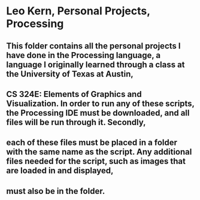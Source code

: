 # Leo Kern, Personal Projects, Processing

## This folder contains all the personal projects I have done in the Processing language, a language I originally learned through a class at the University of Texas at Austin,
## CS 324E: Elements of Graphics and Visualization. In order to run any of these scripts, the Processing IDE must be downloaded, and all files will be run through it. Secondly,
## each of these files must be placed in a folder with the same name as the script. Any additional files needed for the script, such as images that are loaded in and displayed,
## must also be in the folder.

